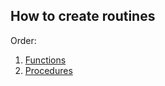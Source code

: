 ## How to create routines

Order:
1. [Functions](https://github.com/Alexxx180/Prosperity/tree/sql/DML/Objects/Routines/Functions)
2. [Procedures](https://github.com/Alexxx180/Prosperity/tree/sql/DML/Objects/Routines/Procedures)
